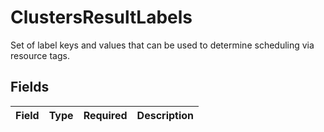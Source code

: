 # ClustersResultLabels

Set of label keys and values that can be used to determine scheduling via resource tags.


## Fields

| Field       | Type        | Required    | Description |
| ----------- | ----------- | ----------- | ----------- |
